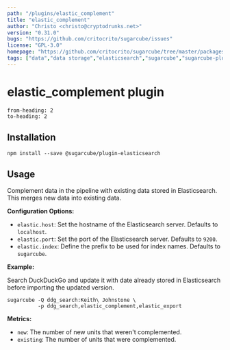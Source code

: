 ```yaml
---
path: "/plugins/elastic_complement"
title: "elastic_complement"
author: "Christo <christo@cryptodrunks.net>"
version: "0.31.0"
bugs: "https://github.com/critocrito/sugarcube/issues"
license: "GPL-3.0"
homepage: "https://github.com/critocrito/sugarcube/tree/master/packages/plugin-elasticsearch#readme"
tags: ["data","data storage","elasticsearch","sugarcube","sugarcube-plugin","transformation"]
---
```

# elastic_complement plugin

```toc
from-heading: 2
to-heading: 2
```

## Installation

```shell
npm install --save @sugarcube/plugin-elasticsearch
```


## Usage

Complement data in the pipeline with existing data stored in Elasticsearch. This merges new data into existing data.

**Configuration Options:**

-   `elastic.host`: Set the hostname of the Elasticsearch server. Defaults to `localhost`.
-   `elastic.port`: Set the port of the Elasticsearch server. Defaults to `9200`.
-   `elastic.index`: Define the prefix to be used for index names. Defaults to `sugarcube`.

**Example:**

Search DuckDuckGo and update it with date already stored in Elasticsearch before importing the updated version.

```shell
sugarcube -Q ddg_search:Keith\ Johnstone \
          -p ddg_search,elastic_complement,elastic_export
```

**Metrics:**

-   `new`: The number of new units that weren't complemented.
-   `existing`: The number of units that were complemented.
